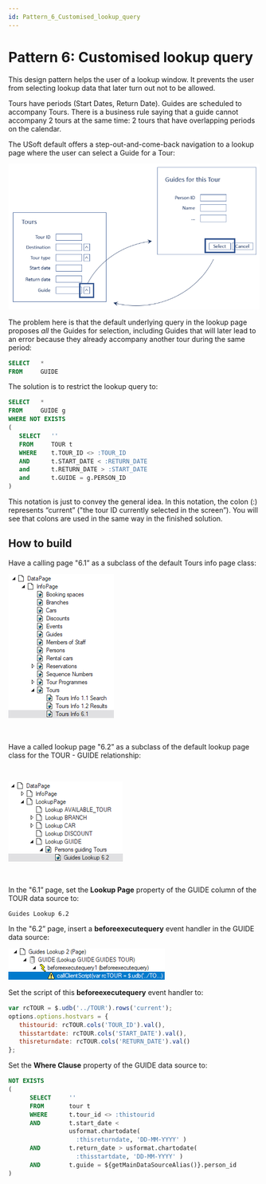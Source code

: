 ```yaml
---
id: Pattern_6_Customised_lookup_query
---
```


# Pattern 6: Customised lookup query

This design pattern helps the user of a lookup window. It prevents the user from selecting lookup data that later turn out not to be allowed.

Tours have periods (Start Dates, Return Date). Guides are scheduled to accompany Tours. There is a business rule saying that a guide cannot accompany 2 tours at the same time: 2 tours that have overlapping periods on the calendar.

The USoft default offers a step-out-and-come-back navigation to a lookup page where the user can select a Guide for a Tour:

![](./assets/07a55666-52d6-43ed-9e8c-7911fe2844d7.png)

The problem here is that the default underlying query in the lookup page proposes *all* the Guides for selection, including Guides that will later lead to an error because they already accompany another tour during the same period:

```sql
SELECT   *
FROM     GUIDE
```

The solution is to restrict the lookup query to:

```sql
SELECT   *
FROM     GUIDE g
WHERE NOT EXISTS
(
   SELECT   ''
   FROM     TOUR t
   WHERE    t.TOUR_ID <> :TOUR_ID
   AND      t.START_DATE < :RETURN_DATE
   and      t.RETURN_DATE > :START_DATE
   and      t.GUIDE = g.PERSON_ID
)

```

This notation is just to convey the general idea. In this notation, the colon (:) represents “current” ("the tour ID currently selected in the screen”). You will see that colons are used in the same way in the finished solution.

## How to build

Have a calling page "6.1” as a subclass of the default Tours info page class:

![](./assets/cbe2a223-fb90-4119-9ae0-3b212279987d.png)

 

Have a called lookup page "6.2” as a subclass of the default lookup page class for the TOUR - GUIDE relationship:

 

![](./assets/43459289-9a9f-4799-aafe-8be504b5cf86.png)

 

In the "6.1” page, set the **Lookup Page** property of the GUIDE column of the TOUR data source to:

```
Guides Lookup 6.2
```

In the "6.2” page, insert a **beforeexecutequery** event handler in the GUIDE data source:

![](./assets/e01e1d2d-7af1-4c42-a13e-6651b00b86b1.png)

Set the script of this **beforeexecutequery** event handler to:

```js
var rcTOUR = $.udb('../TOUR').rows('current');
options.options.hostvars = {
   thistourid: rcTOUR.cols('TOUR_ID').val(),
   thisstartdate: rcTOUR.cols('START_DATE').val(),
   thisreturndate: rcTOUR.cols('RETURN_DATE').val()       
};
```

Set the **Where Clause** property of the GUIDE data source to:

```sql
NOT EXISTS
(
      SELECT     ''
      FROM       tour t
      WHERE      t.tour_id <> :thistourid
      AND        t.start_date < 
                 usformat.chartodate( 
                   :thisreturndate, 'DD-MM-YYYY' )
      AND        t.return_date > usformat.chartodate( 
                   :thisstartdate, 'DD-MM-YYYY' )
      AND        t.guide = ${getMainDataSourceAlias()}.person_id
)
```